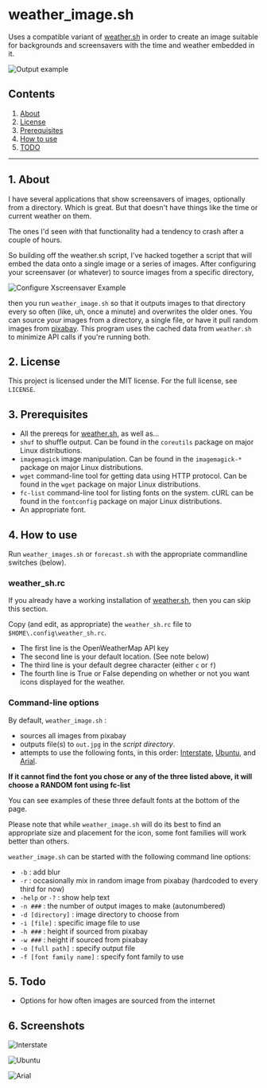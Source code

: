 # weather_image.sh 

Uses a compatible variant of [weather.sh](https://uriel1998.github.io/weather.sh/) in order to create an image suitable 
for backgrounds and screensavers with the time and weather embedded in it.

![Output example](https://github.com/uriel1998/weather.sh/raw/master/weather_image/ubuntu_font.jpg "Example output")

## Contents
 1. [About](#1-about)
 2. [License](#2-license)
 3. [Prerequisites](#3-prerequisites)
 4. [How to use](#4-how-to-use)
 5. [TODO](#5-todo)

***

## 1. About

I have several applications that show screensavers of images, optionally from a 
directory.  Which is great.  But that doesn't have things like the time or 
current weather on them.

The ones I'd seen *with* that functionality had a tendency to crash after a 
couple of hours.  

So building off the weather.sh script, I've hacked together a script that will 
embed the data onto a single image or a series of images.  After configuring 
your screensaver (or whatever) to source images from a specific directory,

![Configure Xscreensaver Example](https://github.com/uriel1998/weather.sh/raw/master/weather_image/xscreensaver_setup.png "Example of configuring Xscreensaver")

then you run `weather_image.sh` so that it outputs images to that directory 
every so often (like, uh, once a minute) and overwrites the older ones.  You 
can source *your* images from a directory, a single file, or have it pull 
random images from [pixabay](pixabay.com).  This program uses the cached data
from `weather.sh` to minimize API calls if you're running both.

## 2. License

This project is licensed under the MIT license. For the full license, see `LICENSE`.

## 3. Prerequisites

 * All the prereqs for [weather.sh](https://uriel1998.github.io/weather.sh/), as well as...
 * `shuf` to shuffle output. Can be found in the `coreutils` package on major 
 Linux distributions.  
 * `imagemagick` image manipulation. Can be found in the `imagemagick-*` 
 package on major Linux distributions.  
 * `wget` command-line tool for getting data using HTTP protocol. Can be 
 found in the `wget` package on major Linux distributions.  
 * `fc-list` command-line tool for listing fonts on the system. cURL can be 
 found in the `fontconfig` package on major Linux distributions.  
 * An appropriate font.

## 4. How to use

Run `weather_images.sh` or `forecast.sh` with the appropriate commandline 
switches (below). 

### weather_sh.rc

If you already have a working installation of [weather.sh](https://uriel1998.github.io/weather.sh/), 
then you can skip this section.

Copy (and edit, as appropriate) the `weather_sh.rc` file to `$HOME\.config\weather_sh.rc`.   
* The first line is the OpenWeatherMap API key  
* The second line is your default location. (See note below)  
* The third line is your default degree character (either `c` or `f`)  
* The fourth line is True or False depending on whether or not you want icons displayed for the weather.

### Command-line options

By default, `weather_image.sh` :

* sources all images from pixabay 
* outputs file(s) to `out.jpg` in the *script directory*.
* attempts to use the following fonts, in this order: [Interstate](https://dafontfamily.com/interstate-font-free-download/), [Ubuntu](https://www.1001freefonts.com/ubuntu.font), and [Arial](https://www.cufonfonts.com/font/arial).

**If it cannot find the font you chose or any of the three listed above, it will choose a RANDOM font using fc-list**

You can see examples of these three default fonts at the bottom of the page.

Please note that while `weather_image.sh` will do its best to find an appropriate 
size and placement for the icon, some font families will work better than others. 

`weather_image.sh` can be started with the following command line 
options:

 * `-b` : add blur  
 * `-r` : occasionally mix in random image from pixabay (hardcoded to every third for now) 
 * `-help` or `-?` : show help text
 * `-n ###` : the number of output images to make (autonumbered)
 * `-d [directory]` : image directory to choose from
 * `-i [file]` : specific image file to use
 * `-h ###` : height if sourced from pixabay
 * `-w ###` : height if sourced from pixabay 
 * `-o [full path]` : specify output file 
 * `-f [font family name]` : specify font family to use
 
## 5. Todo

 * Options for how often images are sourced from the internet

## 6. Screenshots

![Interstate](https://github.com/uriel1998/weather.sh/raw/master/weather_image/interstate_font.jpg "Example Interstate font output")  

![Ubuntu](https://github.com/uriel1998/weather.sh/raw/master/weather_image/ubuntu_font.jpg "Example Ubuntu font output")  

![Arial](https://github.com/uriel1998/weather.sh/raw/master/weather_image/arial_font.jpg "Example Arial font output")  


